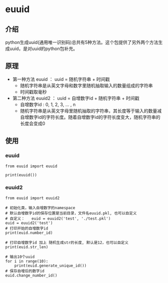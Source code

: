 # euuid

## 介绍
python生成uuid(通用唯一识别码)总共有5种方法。这个包提供了另外两个方法生成uuid，是对uuid的python包补充。

## 原理
- 第一种方法 euuid ： uuid = 随机字符串 + 时间戳
  - 随机字符串是从英文字母和数字里随机抽取输入的数量组成的字符串
  - 时间戳取毫秒
- 第二种方法 euuid2 ： uuid = 自增数字id + 随机字符串 + 时间戳
  - 自增数字id : 0, 1, 2, 3, ... , n
  - 随机字符串是从英文字母里随机抽取的字符串，其长度等于输入的数量减自增数字id的字符长度。随着自增数字id的字符长度变大，随机字符串的长度会变成0

## 使用
### euuid


    from euuid import euuid
    
    print(euuid())


### euuid2


    from euuid import euuid2
    
    # 初始化类，输入自增数字的namespace
    # 默认自增数字id的保存位置是当前目录，文件名euuid.pkl, 也可以自定义
    # 自定义：   euid = euuid2('test', './test.pkl') 
    euid = euuid2('test')
    # 打印开始的自增数字id
    print(euid.number_id)

    # 打印自增数字id 加上 随机生成str的长度, 默认是12，也可以自定义
    print(euid.str_len)
    
    # 输出10个uuid
    for i in range(10):
        print(euid.generate_unique_id())
    # 保存自增后的数字id
    euid.change_number_id()



